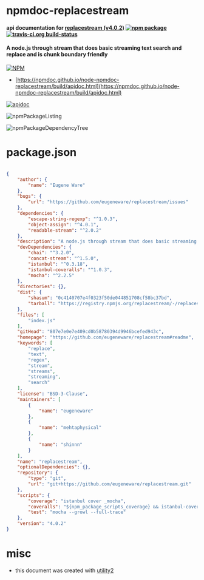 # npmdoc-replacestream

#### api documentation for  [replacestream (v4.0.2)](https://github.com/eugeneware/replacestream#readme)  [![npm package](https://img.shields.io/npm/v/npmdoc-replacestream.svg?style=flat-square)](https://www.npmjs.org/package/npmdoc-replacestream) [![travis-ci.org build-status](https://api.travis-ci.org/npmdoc/node-npmdoc-replacestream.svg)](https://travis-ci.org/npmdoc/node-npmdoc-replacestream)

#### A node.js through stream that does basic streaming text search and replace and is chunk boundary friendly

[![NPM](https://nodei.co/npm/replacestream.png?downloads=true&downloadRank=true&stars=true)](https://www.npmjs.com/package/replacestream)

- [https://npmdoc.github.io/node-npmdoc-replacestream/build/apidoc.html](https://npmdoc.github.io/node-npmdoc-replacestream/build/apidoc.html)

[![apidoc](https://npmdoc.github.io/node-npmdoc-replacestream/build/screenCapture.buildCi.browser.%252Ftmp%252Fbuild%252Fapidoc.html.png)](https://npmdoc.github.io/node-npmdoc-replacestream/build/apidoc.html)

![npmPackageListing](https://npmdoc.github.io/node-npmdoc-replacestream/build/screenCapture.npmPackageListing.svg)

![npmPackageDependencyTree](https://npmdoc.github.io/node-npmdoc-replacestream/build/screenCapture.npmPackageDependencyTree.svg)



# package.json

```json

{
    "author": {
        "name": "Eugene Ware"
    },
    "bugs": {
        "url": "https://github.com/eugeneware/replacestream/issues"
    },
    "dependencies": {
        "escape-string-regexp": "^1.0.3",
        "object-assign": "^4.0.1",
        "readable-stream": "^2.0.2"
    },
    "description": "A node.js through stream that does basic streaming text search and replace and is chunk boundary friendly",
    "devDependencies": {
        "chai": "^3.2.0",
        "concat-stream": "^1.5.0",
        "istanbul": "^0.3.18",
        "istanbul-coveralls": "^1.0.3",
        "mocha": "^2.2.5"
    },
    "directories": {},
    "dist": {
        "shasum": "0c4140707e4f0323f50de044851708cf58bc37bd",
        "tarball": "https://registry.npmjs.org/replacestream/-/replacestream-4.0.2.tgz"
    },
    "files": [
        "index.js"
    ],
    "gitHead": "807e7e0e7e409cd0b58780394d9946bcefed943c",
    "homepage": "https://github.com/eugeneware/replacestream#readme",
    "keywords": [
        "replace",
        "text",
        "regex",
        "stream",
        "streams",
        "streaming",
        "search"
    ],
    "license": "BSD-3-Clause",
    "maintainers": [
        {
            "name": "eugeneware"
        },
        {
            "name": "mehtaphysical"
        },
        {
            "name": "shinnn"
        }
    ],
    "name": "replacestream",
    "optionalDependencies": {},
    "repository": {
        "type": "git",
        "url": "git+https://github.com/eugeneware/replacestream.git"
    },
    "scripts": {
        "coverage": "istanbul cover _mocha",
        "coveralls": "${npm_package_scripts_coverage} && istanbul-coveralls",
        "test": "mocha --growl --full-trace"
    },
    "version": "4.0.2"
}
```



# misc
- this document was created with [utility2](https://github.com/kaizhu256/node-utility2)
